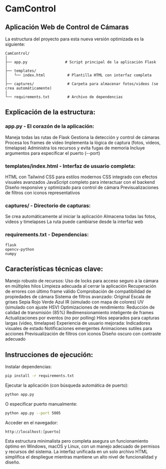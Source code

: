 # CamControl
## Aplicación Web de Control de Cámaras

La estructura del proyecto para esta nueva versión optimizada es la siguiente:

```text
CamControl/
│
├── app.py                 # Script principal de la aplicación Flask
│
├── templates/
│   └── index.html          # Plantilla HTML con interfaz completa
│
├── captures/               # Carpeta para almacenar fotos/videos (se crea automáticamente)
│
└── requirements.txt        # Archivo de dependencias
```

## Explicación de la estructura:

### app.py - El corazón de la aplicación:
Maneja todas las rutas de Flask
Gestiona la detección y control de cámaras
Procesa los frames de video
Implementa la lógica de captura (fotos, videos, timelapse)
Administra los recursos y evita fugas de memoria
Incluye argumentos para especificar el puerto (--port)

### templates/index.html - Interfaz de usuario completa:
HTML con Tailwind CSS para estilos modernos
CSS integrado con efectos visuales avanzados
JavaScript completo para interactuar con el backend
Diseño responsive y optimizado para control de cámara
Previsualizaciones de filtros con iconos representativos

### captures/ - Directorio de capturas:
Se crea automáticamente al iniciar la aplicación
Almacena todas las fotos, videos y timelapses
La ruta puede cambiarse desde la interfaz web

### requirements.txt - Dependencias:
```text
flask
opencv-python
numpy
```

## Características técnicas clave:

Manejo robusto de recursos:
Uso de locks para acceso seguro a la cámara en múltiples hilos
Limpieza adecuada al cerrar la aplicación
Recuperación de errores con último frame válido
Comprobación de compatibilidad de propiedades de cámara
Sistema de filtros avanzado:
Original
Escala de grises
Sepia
Rojo
Verde
Azul
IR (simulado con mapa de colores)
UV (simulado con ajuste HSV)
Optimizaciones de rendimiento:
Reducción de calidad de transmisión (85%)
Redimensionamiento inteligente de frames
Actualizaciones por eventos (no por polling)
Hilos separados para capturas largas (video, timelapse)
Experiencia de usuario mejorada:
Indicadores visuales de estado
Notificaciones emergentes
Animaciones sutiles para acciones
Previsualización de filtros con iconos
Diseño oscuro con contraste adecuado

## Instrucciones de ejecución:

Instalar dependencias:
```bash
pip install -r requirements.txt
```
Ejecutar la aplicación (con búsqueda automática de puerto):
```bash
python app.py
```
O especificar puerto manualmente:
```bash
python app.py --port 5005
```
Acceder en el navegador:
```text
http://localhost:[puerto]
```
Esta estructura minimalista pero completa asegura un funcionamiento óptimo en Windows, macOS y Linux, con un manejo adecuado de permisos y recursos del sistema. La interfaz unificada en un solo archivo HTML simplifica el despliegue mientras mantiene un alto nivel de funcionalidad y diseño.

